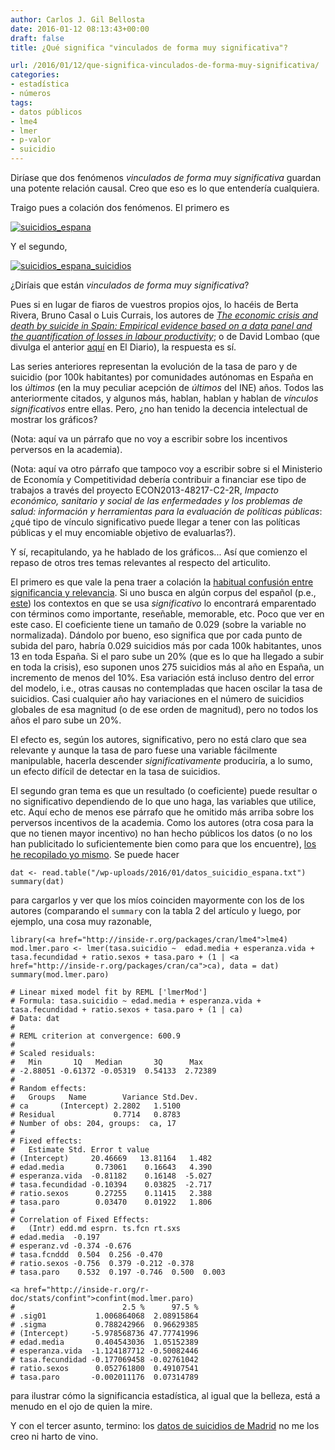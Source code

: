 ```yaml
---
author: Carlos J. Gil Bellosta
date: 2016-01-12 08:13:43+00:00
draft: false
title: ¿Qué significa "vinculados de forma muy significativa"?

url: /2016/01/12/que-significa-vinculados-de-forma-muy-significativa/
categories:
- estadística
- números
tags:
- datos públicos
- lme4
- lmer
- p-valor
- suicidio
---
```


Diríase que dos fenómenos _vinculados de forma muy significativa_ guardan una potente relación causal. Creo que eso es lo que entendería cualquiera.

Traigo pues a colación dos fenómenos. El primero es

[![suicidios_espana](/wp-uploads/2016/01/suicidios_espana.png)
](/wp-uploads/2016/01/suicidios_espana.png)

Y el segundo,

[![suicidios_espana_suicidios](/wp-uploads/2016/01/suicidios_espana_suicidios.png)
](/wp-uploads/2016/01/suicidios_espana_suicidios.png)

¿Diríais que están _vinculados de forma muy significativa_?

Pues si en lugar de fiaros de vuestros propios ojos, lo hacéis de Berta Rivera, Bruno Casal o Luis Currais, los autores de [_The economic crisis and death by suicide in Spain: Empirical evidence based on a data panel and the quantification of losses in labour productivity_](http://infogen.webs.uvigo.es/WP/WP1507.pdf); o de David Lombao (que divulga el anterior [aquí](http://www.eldiario.es/galicia/Investigadores-Coruna-acreditan-significativa-suicidios_0_471403279.html) en El Diario), la respuesta es sí.

Las series anteriores representan la evolución de la tasa de paro y de suicidio (por 100k habitantes) por comunidades autónomas en España en los _últimos_ (en la muy peculiar acepción de _últimos_ del INE) años. Todos las anteriormente citados, y algunos más, hablan, hablan y hablan de _vínculos significativos_ entre ellas. Pero, ¿no han tenido la decencia intelectual de mostrar los gráficos?

(Nota: aquí va un párrafo que no voy a escribir sobre los incentivos perversos en la academia).

(Nota: aquí va otro párrafo que tampoco voy a escribir sobre si el Ministerio de Economía y Competitividad debería contribuir a financiar ese tipo de trabajos a través del proyecto ECON2013-48217-C2-2R, _Impacto económico, sanitario y social de las enfermedades y los problemas de salud: información y herramientas para la evaluación de políticas públicas_: ¿qué tipo de vínculo significativo puede llegar a tener con las políticas públicas y el muy encomiable objetivo de evaluarlas?).

Y sí, recapitulando, ya he hablado de los gráficos... Así que comienzo el repaso de otros tres temas relevantes al respecto del articulito.

El primero es que vale la pena traer a colación la [habitual confusión entre significancia y relevancia](http://www.stat.columbia.edu/~gelman/research/published/signif4.pdf). Si uno busca en algún corpus del español (p.e., [este](http://www.corpusdelespanol.org/)) los contextos en que se usa _significativo_ lo encontrará emparentado con términos como importante, reseñable, memorable, etc. Poco que ver en este caso. El coeficiente tiene un tamaño de 0.029 (sobre la variable no normalizada). Dándolo por bueno, eso significa que por cada punto de subida del paro, habría 0.029 suicidios más por cada 100k habitantes, unos 13 en toda España. Si el paro sube un 20% (que es lo que ha llegado a subir en toda la crisis), eso suponen unos 275 suicidios más al año en España, un incremento de menos del 10%. Esa variación está incluso dentro del error del modelo, i.e., otras causas no contempladas que hacen oscilar la tasa de suicidios. Casi cualquier año hay variaciones en el número de suicidios globales de esa magnitud (o de ese orden de magnitud), pero no todos los años el paro sube un 20%.

El efecto es, según los autores, significativo, pero no está claro que sea relevante y aunque la tasa de paro fuese una variable fácilmente manipulable, hacerla descender _significativamente_ produciría, a lo sumo, un efecto difícil de detectar en la tasa de suicidios.

El segundo gran tema es que un resultado (o coeficiente) puede resultar o no significativo dependiendo de lo que uno haga, las variables que utilice, etc. Aquí echo de menos ese párrafo que he omitido más arriba sobre los perversos incentivos de la academia. Como los autores (otra cosa para la que no tienen mayor incentivo) no han hecho públicos los datos (o no los han publicitado lo suficientemente bien como para que los encuentre), [los he recopilado yo mismo](/wp-uploads/2016/01/datos_suicidio_espana.txt). Se puede hacer



    dat <- read.table("/wp-uploads/2016/01/datos_suicidio_espana.txt")
    summary(dat)



para cargarlos y ver que los míos coinciden mayormente con los de los autores (comparando el `summary` con la tabla 2 del artículo y luego, por ejemplo, una cosa muy razonable,



    library(<a href="http://inside-r.org/packages/cran/lme4">lme4)
    mod.lmer.paro <- lmer(tasa.suicidio ~  edad.media + esperanza.vida + tasa.fecundidad + ratio.sexos + tasa.paro + (1 | <a href="http://inside-r.org/packages/cran/ca">ca), data = dat)
    summary(mod.lmer.paro)

    # Linear mixed model fit by REML ['lmerMod']
    # Formula: tasa.suicidio ~ edad.media + esperanza.vida + tasa.fecundidad + ratio.sexos + tasa.paro + (1 | ca)
    # Data: dat
    #
    # REML criterion at convergence: 600.9
    #
    # Scaled residuals:
    #   Min       1Q   Median       3Q      Max
    # -2.88051 -0.61372 -0.05319  0.54133  2.72389
    #
    # Random effects:
    #   Groups   Name        Variance Std.Dev.
    # ca       (Intercept) 2.2802   1.5100
    # Residual             0.7714   0.8783
    # Number of obs: 204, groups:  ca, 17
    #
    # Fixed effects:
    #   Estimate Std. Error t value
    # (Intercept)     20.46669   13.81164   1.482
    # edad.media       0.73061    0.16643   4.390
    # esperanza.vida  -0.81182    0.16148  -5.027
    # tasa.fecundidad -0.10394    0.03825  -2.717
    # ratio.sexos      0.27255    0.11415   2.388
    # tasa.paro        0.03470    0.01922   1.806
    #
    # Correlation of Fixed Effects:
    #   (Intr) edd.md esprn. ts.fcn rt.sxs
    # edad.media  -0.197
    # esperanz.vd -0.374 -0.676
    # tasa.fcnddd  0.504  0.256 -0.470
    # ratio.sexos -0.756  0.379 -0.212 -0.378
    # tasa.paro    0.532  0.197 -0.746  0.500  0.003

    <a href="http://inside-r.org/r-doc/stats/confint">confint(mod.lmer.paro)
    #                        2.5 %      97.5 %
    # .sig01           1.006864068  2.08915864
    # .sigma           0.788242966  0.96629385
    # (Intercept)     -5.978568736 47.77741996
    # edad.media       0.404543036  1.05152389
    # esperanza.vida  -1.124187712 -0.50082446
    # tasa.fecundidad -0.177069458 -0.02761042
    # ratio.sexos      0.052761800  0.49107541
    # tasa.paro       -0.002011176  0.07314789



para ilustrar cómo la significancia estadística, al igual que la belleza, está a menudo en el ojo de quien la mire.

Y con el tercer asunto, termino: los [datos de suicidios de Madrid](http://www.datanalytics.com/2015/12/03/el-curioso-caso-de-los-suicidios-en-la-villa-de-madrid/) no me los creo ni harto de vino.
